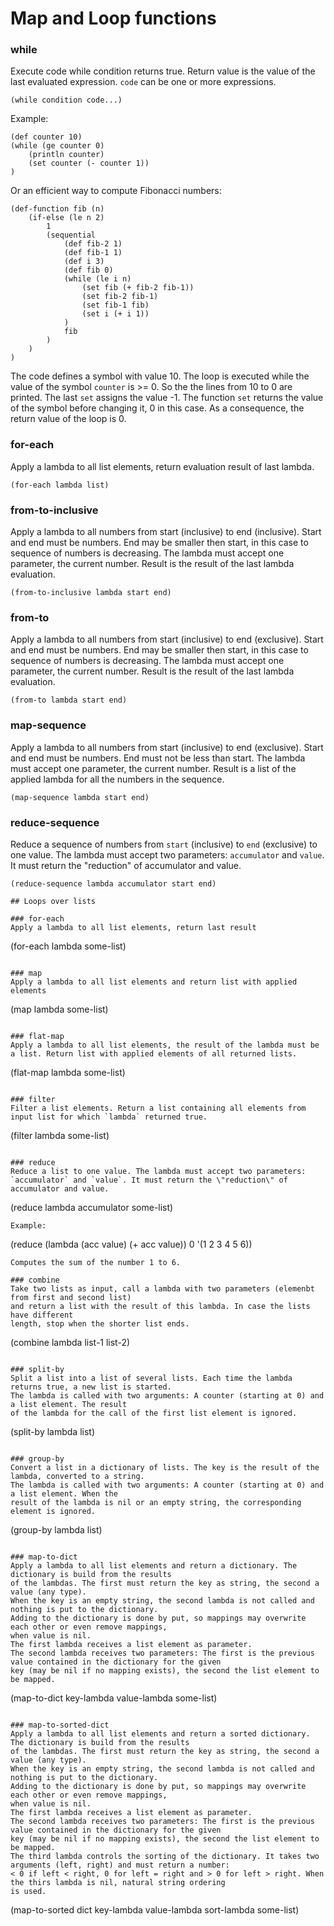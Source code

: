# Map and Loop functions

### while
Execute code while condition returns true. Return value is the value of the last evaluated expression.
`code` can be one or more expressions. 
```
(while condition code...)
```
Example:
```
(def counter 10)
(while (ge counter 0) 
	(println counter)
	(set counter (- counter 1))
)
```

Or an efficient way to compute Fibonacci numbers: 
```
(def-function fib (n)
	(if-else (le n 2)
		1
		(sequential 
			(def fib-2 1)
			(def fib-1 1)
			(def i 3)
			(def fib 0)
			(while (le i n)
				(set fib (+ fib-2 fib-1))
				(set fib-2 fib-1)
				(set fib-1 fib)
				(set i (+ i 1))
			)
			fib
		)
	)
)
```


The code defines a symbol with value 10. The loop is executed while the value of the symbol `counter` is >= 0. 
So the the lines from 10 to 0 are printed.  The last `set` assigns the value -1. The function `set` returns the 
value of the symbol before changing it, 0 in this case. As a consequence, the return value of the loop is 0.

### for-each
Apply a lambda to all list elements, return evaluation result of last lambda.
```
(for-each lambda list)
```

### from-to-inclusive
Apply a lambda to all numbers from start (inclusive) to end (inclusive). Start and end must be numbers.
End may be smaller then start, in this case to sequence of numbers is decreasing.
The lambda must accept one parameter, the current number.
Result is the result of the last lambda evaluation.
```
(from-to-inclusive lambda start end)
```

### from-to
Apply a lambda to all numbers from start (inclusive) to end (exclusive). Start and end must be numbers.
End may be smaller then start, in this case to sequence of numbers is decreasing.
The lambda must accept one parameter, the current number.
Result is the result of the last lambda evaluation.
```
(from-to lambda start end)
```

### map-sequence
Apply a lambda to all numbers from start (inclusive) to end (exclusive). Start and end must be numbers.
End must not be less than start.
The lambda must accept one parameter, the current number.
Result is a list of the applied lambda for all the numbers in the sequence.
```
(map-sequence lambda start end)
```

### reduce-sequence
Reduce a sequence of numbers from `start` (inclusive) to `end` (exclusive) to one value. The lambda must accept two parameters: 
`accumulator` and `value`. It must return the "reduction" of accumulator and value.
```
(reduce-sequence lambda accumulator start end)

## Loops over lists

### for-each
Apply a lambda to all list elements, return last result
```
(for-each lambda some-list)
```

### map
Apply a lambda to all list elements and return list with applied elements
```
(map lambda some-list)
```

### flat-map
Apply a lambda to all list elements, the result of the lambda must be a list. Return list with applied elements of all returned lists.
```
(flat-map lambda some-list)
```

### filter
Filter a list elements. Return a list containing all elements from input list for which `lambda` returned true.
```
(filter lambda some-list)
```

### reduce
Reduce a list to one value. The lambda must accept two parameters: 
`accumulator` and `value`. It must return the \"reduction\" of accumulator and value.
```
(reduce lambda accumulator some-list)
```
Example:
```
(reduce (lambda (acc value) (+ acc value)) 0 '(1 2 3 4 5 6))
```
Computes the sum of the number 1 to 6.

### combine
Take two lists as input, call a lambda with two parameters (elemenbt from first and second list)
and return a list with the result of this lambda. In case the lists have different
length, stop when the shorter list ends.

```
(combine lambda list-1 list-2)
```

### split-by
Split a list into a list of several lists. Each time the lambda returns true, a new list is started.
The lambda is called with two arguments: A counter (starting at 0) and a list element. The result
of the lambda for the call of the first list element is ignored. 

```
(split-by lambda list)
```

### group-by
Convert a list in a dictionary of lists. The key is the result of the lambda, converted to a string.
The lambda is called with two arguments: A counter (starting at 0) and a list element. When the 
result of the lambda is nil or an empty string, the corresponding element is ignored.

```
(group-by lambda list)
```

### map-to-dict
Apply a lambda to all list elements and return a dictionary. The dictionary is build from the results
of the lambdas. The first must return the key as string, the second a value (any type). 
When the key is an empty string, the second lambda is not called and nothing is put to the dictionary.
Adding to the dictionary is done by put, so mappings may overwrite each other or even remove mappings,
when value is nil.
The first lambda receives a list element as parameter.
The second lambda receives two parameters: The first is the previous value contained in the dictionary for the given
key (may be nil if no mapping exists), the second the list element to be mapped.
```
(map-to-dict key-lambda value-lambda some-list)
```

### map-to-sorted-dict
Apply a lambda to all list elements and return a sorted dictionary. The dictionary is build from the results
of the lambdas. The first must return the key as string, the second a value (any type). 
When the key is an empty string, the second lambda is not called and nothing is put to the dictionary.
Adding to the dictionary is done by put, so mappings may overwrite each other or even remove mappings,
when value is nil.
The first lambda receives a list element as parameter.
The second lambda receives two parameters: The first is the previous value contained in the dictionary for the given
key (may be nil if no mapping exists), the second the list element to be mapped.
The third lambda controls the sorting of the dictionary. It takes two arguments (left, right) and must return a number:
< 0 if left < right, 0 for left = right and > 0 for left > right. When the thirs lambda is nil, natural string ordering
is used. 
```
(map-to-sorted dict key-lambda value-lambda sort-lambda some-list)
```

